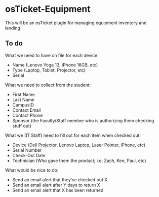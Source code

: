 # osTicket-Equipment

This will be an osTicket plugin for managing equipment inventory and lending.

## To do

What we need to have on file for each device:

 - Name (Lenovo Yoga 13, iPhone 16GB, etc)
 - Type (Laptop, Tablet, Projector, etc)
 - Serial

What we need to collect from the student:

 - First Name
 - Last Name
 - CampusID
 - Contact Email
 - Contact Phone
 - Sponsor (the Faculty/Staff member who is authorizing them checking stuff out)

What we (IT Staff) need to fill out for each item when checked out:

 - Device (Dell Projector, Lenovo Laptop, Laser Pointer, iPhone, etc)
 - Serial Number
 - Check-Out Date
 - Technician (Who gave them the product; i.e: Zach, Ken, Paul,  etc)

What would be nice to do:

 - Send an email alert that they’ve checked out X
 - Send an email alert after Y days to return X
 - Send an email alert that X has been returned
